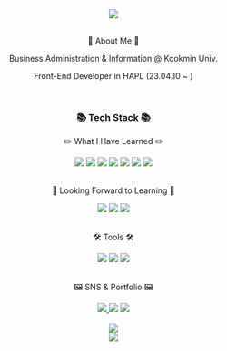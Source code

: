 <div align="center">
  <img src="https://capsule-render.vercel.app/api?type=waving&color=auto&height=200&section=header&text=LyuDevz%20Github!&fontSize=90" />
</div>
<br />
<div align="center">
  <p>👻 About Me 👻</p>
  <p>Business Administration & Information @ Kookmin Univ.</p>
  <p>Front-End Developer in HAPL (23.04.10 ~ ) </p>
</div>
<br />
<div align="center">
  <h3> 📚 Tech Stack 📚 </h3>
  <p> ✏️ What I Have Learned ✏️ </p>
</div>
<div align="center">
  <img src="https://img.shields.io/badge/Python-3776AB?style=flat&logo=Python&logoColor=white" />
  <img src="https://img.shields.io/badge/HTML5-E34F26?style=flat&logo=HTML5&logoColor=white" />
  <img src="https://img.shields.io/badge/CSS3-1572B6?style=flat&logo=CSS3&logoColor=white" />
  <img src="https://img.shields.io/badge/JavaScript-F7DF1E?style=flat&logo=JavaScript&logoColor=white" />
  <img src="https://img.shields.io/badge/React-61DAFB?style=flat&logo=React&logoColor=white" />
  <img src="https://img.shields.io/badge/TypeScript-3178C6?style=flat&logo=TypeScript&logoColor=white" />
  <img src="https://img.shields.io/badge/React%20Native-61DAFB?style=flat&logo=ReactNative&logoColor=white" />
</div>
<br />
<div align="center">
  <p> 🌱 Looking Forward to Learning 🌱 </p>
</div>
<div align="center">
  <img src="https://img.shields.io/badge/Redux-764ABC?style=flat&logo=Redux&logoColor=black" />
  <img src="https://img.shields.io/badge/Docker-2496ED?style=flat&logo=Docker&logoColor=white" />
  <img src="https://img.shields.io/badge/pnpm-F69220?style=flat&logo=pnpm&logoColor=white" />
</div>
<br />
<div align="center">
  <p> 🛠️ Tools 🛠️ </p>
</div>
<div align="center">
  <img src="https://img.shields.io/badge/Atom-66595C?style=flat&logo=Atom&logoColor=white" />
  <img src="https://img.shields.io/badge/Visual%20Studio%20Code-007ACC?style=flat&logo=VisualStudioCode&logoColor=white" />
  <img src="https://img.shields.io/badge/Github-181717?style=flat&logo=Github&logoColor=white" />
</div>  
<br />
<div align="center">
  <p> 🖼️ SNS & Portfolio 🖼️ </p>
</div>
<div align="center">
  <a href="https://www.instagram.com/sjl0921_/">
  <img src="https://img.shields.io/badge/Instagram-E4405F?style=flat&logo=Instagram&logoColor=white" />
  </a>
  <img src="https://img.shields.io/badge/Facebook-1877F2?style=flat&logo=Facebook&logoColor=white" />
  <img src="https://img.shields.io/badge/Notion-000000?style=flat&logo=Notion&logoColor=white" />
</div>  
<br />
<div align="center">
    <img src="https://github-readme-stats.vercel.app/api/top-langs/?username=LyuDevz&layout=compact">
  <br/>
  <img src="https://github-readme-stats.vercel.app/api?username=LyuDevz&show_icons=true">

</div>

